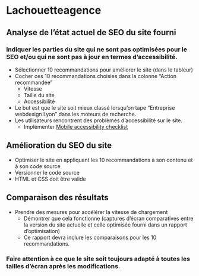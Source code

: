 # Lachouetteagence

## Analyse de l’état actuel de SEO du site fourni
### Indiquer les parties du site qui ne sont pas optimisées pour le SEO et/ou qui ne sont pas à jour en termes d’accessibilité.
* Sélectionner 10 recommandations pour améliorer le site (dans le tableur)
* Cocher ces 10 recommandations choisies dans la colonne “Action recommandée”
  * Vitesse
  * Taille du site
  * Accessibilité
* Le but est que le site soit mieux classé lorsqu’on tape “Entreprise webdesign Lyon” dans les moteurs de recherche.
* Les utilisateurs rencontrent des problèmes d’accessibilité sur le site.
  * Implémenter [Mobile accessibility checklist](https://developer.mozilla.org/fr/docs/Web/Accessibility/Mobile_accessibility_checklist)

## Amélioration du SEO du site
* Optimiser le site en appliquant les 10 recommandations à son contenu et à son code source
* Versionner le code source
* HTML et CSS doit être valide

## Comparaison des résultats
* Prendre des mesures pour accélérer la vitesse de chargement
  * Démontrer que cela fonctionne (captures d’écran comparatives entre la version du site actuelle et celle optimisée fourni dans un rapport d’optimisation)
  * Ce rapport devra inclure les comparaisons pour les 10 recommandations.

### Faire attention à ce que le site soit toujours adapté à toutes les tailles d’écran après les modifications.
